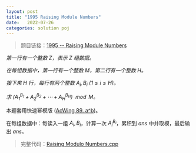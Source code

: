 ```yaml
---
layout: post
title: "1995 Raising Module Numbers"
date:   2022-07-26
categories: solution poj
---
```


> 题目链接：<a href="http://poj.org/problem?id=1995" target="_blank">1995 -- Raising Module Numbers</a>

*第一行有一个整数 $Z$，表示 $Z$ 组数据。*

*在每组数据中，第一行有一个整数 $M$，第二行有一个整数 $H$。*

*接下来 $H$ 行，每行有两个整数 $A_i, B_i$ ($1 \leq i \leq H$)。*  

*求 $(A_1^{B_1} + A_2^{B_2} + \cdots + A_H^{B_H}) \mod M$。*

本题套用快速幂模版 (<a href="https://lyccrius.github.io/solution/acwing/89.html" target="_blank">AcWing 89. a^b</a>)。

在每组数据中：每读入一组 $A_i, B_i$，计算一次 $A_i^{B_i}$，累积到 $ans$ 中并取模，最后输出 $ans$。

> 完整代码：<a href="https://gitee.com/lyccrius/oi/blob/master/POJ/1195/Raising%20Modulo%20Numbers.cpp" target="_blank">Raising Modulo Numbers.cpp</a>